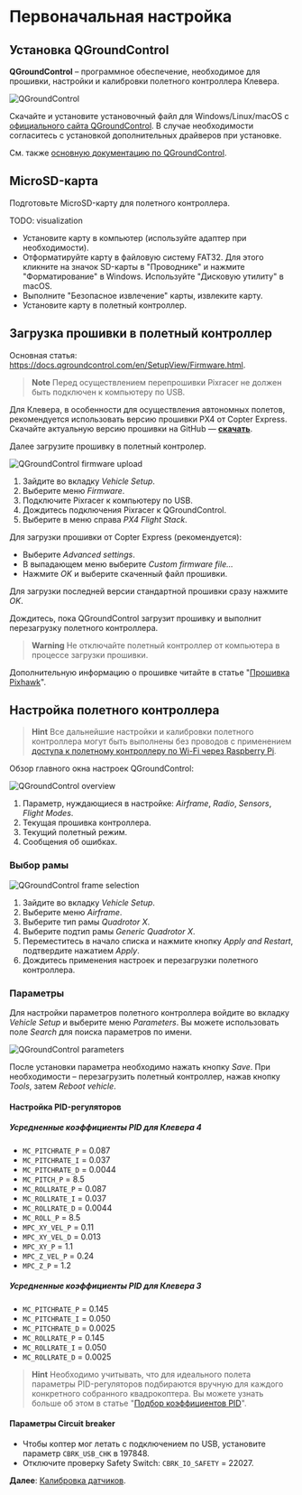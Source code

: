 # Первоначальная настройка

## Установка QGroundControl

**QGroundControl** – программное обеспечение, необходимое для прошивки, настройки и калибровки полетного контроллера Клевера.

<img src="../assets/qgc.png" alt="QGroundControl" class="zoom">

Скачайте и установите установочный файл для Windows/Linux/macOS с [официального сайта QGroundControl](http://qgroundcontrol.com/downloads/). В случае необходимости согласитесь с установкой дополнительных драйверов при установке.

См. также [основную документацию по QGroundControl](https://docs.qgroundcontrol.com/en/).

## MicroSD-карта

Подготовьте MicroSD-карту для полетного контроллера.

TODO: visualization

* Установите карту в компьютер (используйте адаптер при необходимости).
* Отформатируйте карту в файловую систему FAT32. Для этого кликните на значок SD-карты в "Проводнике" и нажмите "Форматирование" в Windows. Используйте "Дисковую утилиту" в macOS.
* Выполните "Безопасное извлечение" карты, извлеките карту.
* Установите карту в полетный контроллер.

## Загрузка прошивки в полетный контроллер

Основная статья: https://docs.qgroundcontrol.com/en/SetupView/Firmware.html.

> **Note** Перед осуществлением перепрошивки Pixracer не должен быть подключен к компьютеру по USB.

Для Клевера, в особенности для осуществления автономных полетов, рекомендуется использовать версию прошивки PX4 от Copter Express. Скачайте актуальную версию прошивки на GitHub — **<a class="latest-firmware v4" href="https://github.com/CopterExpress/clever/releases">скачать</a>**.

Далее загрузите прошивку в полетный контролер.

<img src="../assets/qgc-firmware.png" alt="QGroundControl firmware upload" class="zoom">

1. Зайдите во вкладку *Vehicle Setup*.
2. Выберите меню *Firmware*.
3. Подключите Pixracer к компьютеру по USB.
4. Дождитесь подключения Pixracer к QGroundControl.
5. Выберите в меню справа *PX4 Flight Stack*.

Для загрузки прошивки от Copter Express (рекомендуется):

* Выберите *Advanced settings*.
* В выпадающем меню выберите *Custom firmware file...*
* Нажмите *OK* и выберите скаченный файл прошивки.

Для загрузки последней версии стандартной прошивки сразу нажмите *OK*.

Дождитесь, пока QGroundControl загрузит прошивку и выполнит перезагрузку полетного контроллера.

> **Warning** Не отключайте полетный контроллер от компьютера в процессе загрузки прошивки.

Дополнительную информацию о прошивке читайте в статье "[Прошивка Pixhawk](firmware.md)".

## Настройка полетного контроллера

> **Hint** Все дальнейшие настройки и калибровки полетного контроллера могут быть выполнены без проводов с применением [доступа к полетному контроллеру по Wi-Fi через Raspberry Pi](gcs_bridge.md).

Обзор главного окна настроек QGroundControl:

<img src="../assets/qgc-requires-setup.png" alt="QGroundControl overview" class="zoom">

1. Параметр, нуждающиеся в настройке: *Airframe*, *Radio*, *Sensors*, *Flight Modes*.
2. Текущая прошивка контроллера.
3. Текущий полетный режим.
4. Сообщения об ошибках.

### Выбор рамы

<img src="../assets/qgc-frame-apply.png" alt="QGroundControl frame selection" class="zoom">

1. Зайдите во вкладку *Vehicle Setup*.
2. Выберите меню *Airframe*.
3. Выберите тип рамы *Quadrotor X*.
4. Выберите подтип рамы *Generic Quadrotor X*.
5. Переместитесь в начало списка и нажмите кнопку *Apply and Restart*, подтвердите нажатием *Apply*.
6. Дождитесь применения настроек и перезагрузки полетного контроллера.

### Параметры

Для настройки параметров полетного контроллера войдите во вкладку *Vehicle Setup* и выберите меню *Parameters*. Вы можете использовать поле *Search* для поиска параметров по имени.

<img src="../assets/qgc-parameters.png" alt="QGroundControl parameters" class="zoom">

После установки параметра необходимо нажать кнопку *Save*. При необходимости – перезагрузить полетный контроллер, нажав кнопку *Tools*, затем *Reboot vehicle*.

#### Настройка PID-регуляторов

##### Усредненные коэффициенты PID для Клевера 4

* `MC_PITCHRATE_P` = 0.087
* `MC_PITCHRATE_I` = 0.037
* `MC_PITCHRATE_D` = 0.0044
* `MC_PITCH_P` = 8.5
* `MC_ROLLRATE_P` = 0.087
* `MC_ROLLRATE_I` = 0.037
* `MC_ROLLRATE_D` = 0.0044
* `MC_ROLL_P` = 8.5
* `MPC_XY_VEL_P` = 0.11
* `MPC_XY_VEL_D` = 0.013
* `MPC_XY_P` = 1.1
* `MPC_Z_VEL_P` = 0.24
* `MPC_Z_P` = 1.2

##### Усредненные коэффициенты PID для Клевера 3

* `MC_PITCHRATE_P` = 0.145
* `MC_PITCHRATE_I` = 0.050
* `MC_PITCHRATE_D` = 0.0025
* `MC_ROLLRATE_P` = 0.145
* `MC_ROLLRATE_I` = 0.050
* `MC_ROLLRATE_D` = 0.0025

> **Hint** Необходимо учитывать, что для идеального полета параметры PID-регуляторов подбираются вручную для каждого конкретного собранного квадрокоптера. Вы можете узнать больше об этом в статье "[Подбор коэффициентов PID](pid.md)".

#### Параметры Circuit breaker

* Чтобы коптер мог летать с подключением по USB, установите параметр `CBRK_USB_CHK` в 197848.
* Отключите проверку Safety Switch: `CBRK_IO_SAFETY` = 22027.

**Далее**: [Калибровка датчиков](calibration.md).
